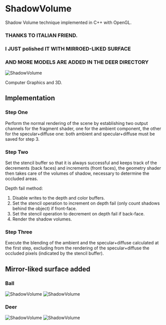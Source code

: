 # ShadowVolume
Shadow Volume technique implemented in C++ with OpenGL.

### THANKS TO ITALIAN FRIEND.
### I JUST polished IT WITH MIRROED-LIKED SURFACE
### AND MORE MODELS ARE ADDED IN THE DEER DIRECTORY

![ShadowVolume](https://image.ibb.co/maYiqH/Screenshot_2018_03_19_12_08_19.png)

Computer Graphics and 3D.

## Implementation
### Step One
Perform the normal rendering of the scene by establishing two output channels for the fragment shader, one for the ambient component, the other for the specular+diffuse one: both ambient and specular+diffuse must be saved for step 3.
### Step Two
Set the stencil buffer so that it is always successful and keeps track of the decrements (back faces) and increments (front faces), the geometry shader then takes care of the volumes of shadow, necessary to determine the occluded areas.

Depth fail method:
1. Disable writes to the depth and color buffers.
2. Set the stencil operation to increment on depth fail (only count shadows behind the object) if front-face.
3. Set the stencil operation to decrement on depth fail if back-face.
4. Render the shadow volumes.

### Step Three
Execute the blending of the ambient and the specular+diffuse calculated at the first step, excluding from the rendering of the specular+diffuse the occluded pixels (indicated by the stencil buffer).

## Mirror-liked surface added
### Ball
![ShadowVolume](http://47.110.134.247/OpenGL/ball1.png)
![ShadowVolume](http://47.110.134.247/OpenGL/ball2.png)
### Deer
![ShadowVolume](http://47.110.134.247/OpenGL/deer1.png)
![ShadowVolume](http://47.110.134.247/OpenGL/deer2.png)
